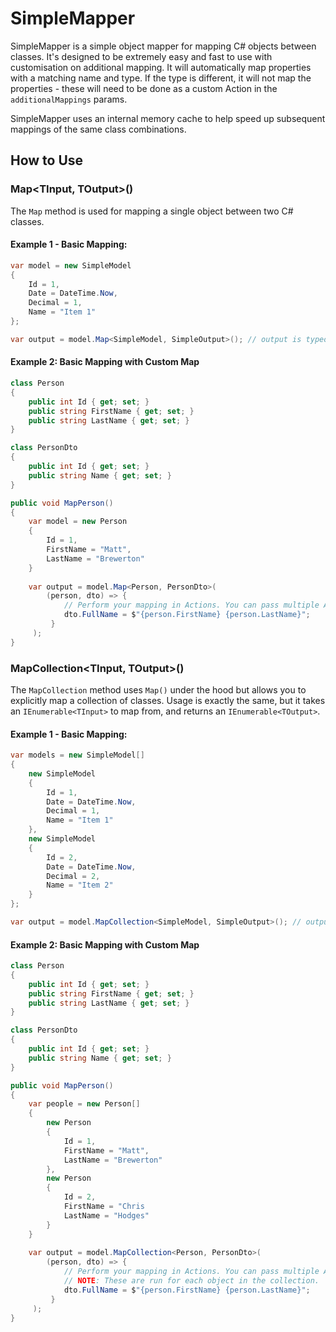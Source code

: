 # SimpleMapper

SimpleMapper is a simple object mapper for mapping C# objects between classes. It's designed to be extremely easy and fast to use with customisation on additional mapping. It will automatically map properties with a matching name and type. If the type is different, it will not map the properties - these will need to be done as a custom Action in the `additionalMappings` params.

SimpleMapper uses an internal memory cache to help speed up subsequent mappings of the same class combinations.

## How to Use

### Map<TInput, TOutput>()

The `Map` method is used for mapping a single object between two C# classes.

#### Example 1 - Basic Mapping:

```c#
var model = new SimpleModel
{
    Id = 1,
    Date = DateTime.Now,
    Decimal = 1,
    Name = "Item 1"
};

var output = model.Map<SimpleModel, SimpleOutput>(); // output is typeof SimpleOutput
```

#### Example 2: Basic Mapping with Custom Map
```c#
class Person
{
    public int Id { get; set; }
    public string FirstName { get; set; }
    public string LastName { get; set; }
}

class PersonDto
{
    public int Id { get; set; }
    public string Name { get; set; }
}

public void MapPerson()
{
    var model = new Person
    {
        Id = 1,
        FirstName = "Matt",
        LastName = "Brewerton"
    }
    
    var output = model.Map<Person, PersonDto>(
        (person, dto) => {
            // Perform your mapping in Actions. You can pass multiple Actions to the params which run synchronously. 
            dto.FullName = $"{person.FirstName} {person.LastName}";
         }
     );
}
```

### MapCollection<TInput, TOutput>()
The `MapCollection` method uses `Map()` under the hood but allows you to explicitly map a collection of classes. Usage is exactly the same, but it takes an `IEnumerable<TInput>` to map from, and returns an `IEnumerable<TOutput>`.

#### Example 1 - Basic Mapping:

```c#
var models = new SimpleModel[]
{
    new SimpleModel
    {
        Id = 1,
        Date = DateTime.Now,
        Decimal = 1,
        Name = "Item 1"
    },
    new SimpleModel
    {
        Id = 2,
        Date = DateTime.Now,
        Decimal = 2,
        Name = "Item 2"
    }
};

var output = model.MapCollection<SimpleModel, SimpleOutput>(); // output is typeof IEnumerable<SimpleOutput>.
```

#### Example 2: Basic Mapping with Custom Map
```c#
class Person
{
    public int Id { get; set; }
    public string FirstName { get; set; }
    public string LastName { get; set; }
}

class PersonDto
{
    public int Id { get; set; }
    public string Name { get; set; }
}

public void MapPerson()
{
    var people = new Person[]
    {
        new Person
        {
            Id = 1,
            FirstName = "Matt",
            LastName = "Brewerton"
        },
        new Person
        {
            Id = 2,
            FirstName = "Chris
            LastName = "Hodges"
        }
    }
    
    var output = model.MapCollection<Person, PersonDto>(
        (person, dto) => {
            // Perform your mapping in Actions. You can pass multiple Actions to the params which run synchronously.
            // NOTE: These are run for each object in the collection.
            dto.FullName = $"{person.FirstName} {person.LastName}";
         }
     );
}
```